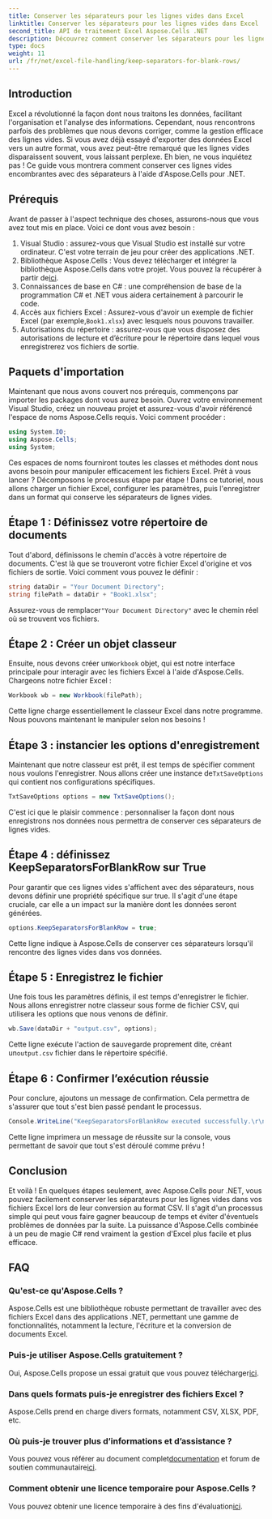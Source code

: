 ```yaml
---
title: Conserver les séparateurs pour les lignes vides dans Excel
linktitle: Conserver les séparateurs pour les lignes vides dans Excel
second_title: API de traitement Excel Aspose.Cells .NET
description: Découvrez comment conserver les séparateurs pour les lignes vides dans Excel à l'aide d'Aspose.Cells pour .NET. Guide étape par étape avec exemples de code inclus.
type: docs
weight: 11
url: /fr/net/excel-file-handling/keep-separators-for-blank-rows/
---
```

## Introduction
Excel a révolutionné la façon dont nous traitons les données, facilitant l'organisation et l'analyse des informations. Cependant, nous rencontrons parfois des problèmes que nous devons corriger, comme la gestion efficace des lignes vides. Si vous avez déjà essayé d'exporter des données Excel vers un autre format, vous avez peut-être remarqué que les lignes vides disparaissent souvent, vous laissant perplexe. Eh bien, ne vous inquiétez pas ! Ce guide vous montrera comment conserver ces lignes vides encombrantes avec des séparateurs à l'aide d'Aspose.Cells pour .NET.
## Prérequis
Avant de passer à l'aspect technique des choses, assurons-nous que vous avez tout mis en place. Voici ce dont vous avez besoin :
1. Visual Studio : assurez-vous que Visual Studio est installé sur votre ordinateur. C'est votre terrain de jeu pour créer des applications .NET.
2.  Bibliothèque Aspose.Cells : Vous devez télécharger et intégrer la bibliothèque Aspose.Cells dans votre projet. Vous pouvez la récupérer à partir de[ici](https://releases.aspose.com/cells/net/).
3. Connaissances de base en C# : une compréhension de base de la programmation C# et .NET vous aidera certainement à parcourir le code.
4. Accès aux fichiers Excel : Assurez-vous d'avoir un exemple de fichier Excel (par exemple,`Book1.xlsx`) avec lesquels nous pouvons travailler.
5. Autorisations du répertoire : assurez-vous que vous disposez des autorisations de lecture et d’écriture pour le répertoire dans lequel vous enregistrerez vos fichiers de sortie.
## Paquets d'importation
Maintenant que nous avons couvert nos prérequis, commençons par importer les packages dont vous aurez besoin. Ouvrez votre environnement Visual Studio, créez un nouveau projet et assurez-vous d'avoir référencé l'espace de noms Aspose.Cells requis. Voici comment procéder :
```csharp
using System.IO;
using Aspose.Cells;
using System;
```
Ces espaces de noms fourniront toutes les classes et méthodes dont nous avons besoin pour manipuler efficacement les fichiers Excel.
Prêt à vous lancer ? Décomposons le processus étape par étape ! Dans ce tutoriel, nous allons charger un fichier Excel, configurer les paramètres, puis l'enregistrer dans un format qui conserve les séparateurs de lignes vides.
## Étape 1 : Définissez votre répertoire de documents
Tout d'abord, définissons le chemin d'accès à votre répertoire de documents. C'est là que se trouveront votre fichier Excel d'origine et vos fichiers de sortie. Voici comment vous pouvez le définir :
```csharp
string dataDir = "Your Document Directory";
string filePath = dataDir + "Book1.xlsx";
```
Assurez-vous de remplacer`"Your Document Directory"` avec le chemin réel où se trouvent vos fichiers.
## Étape 2 : Créer un objet classeur
 Ensuite, nous devons créer un`Workbook` objet, qui est notre interface principale pour interagir avec les fichiers Excel à l'aide d'Aspose.Cells. Chargeons notre fichier Excel :
```csharp
Workbook wb = new Workbook(filePath);
```
Cette ligne charge essentiellement le classeur Excel dans notre programme. Nous pouvons maintenant le manipuler selon nos besoins !
## Étape 3 : instancier les options d'enregistrement
 Maintenant que notre classeur est prêt, il est temps de spécifier comment nous voulons l'enregistrer. Nous allons créer une instance de`TxtSaveOptions` qui contient nos configurations spécifiques.
```csharp
TxtSaveOptions options = new TxtSaveOptions();
```
C'est ici que le plaisir commence : personnaliser la façon dont nous enregistrons nos données nous permettra de conserver ces séparateurs de lignes vides.
## Étape 4 : définissez KeepSeparatorsForBlankRow sur True
Pour garantir que ces lignes vides s'affichent avec des séparateurs, nous devons définir une propriété spécifique sur true. Il s'agit d'une étape cruciale, car elle a un impact sur la manière dont les données seront générées.
```csharp
options.KeepSeparatorsForBlankRow = true;
```
Cette ligne indique à Aspose.Cells de conserver ces séparateurs lorsqu'il rencontre des lignes vides dans vos données.
## Étape 5 : Enregistrez le fichier
Une fois tous les paramètres définis, il est temps d'enregistrer le fichier. Nous allons enregistrer notre classeur sous forme de fichier CSV, qui utilisera les options que nous venons de définir.
```csharp
wb.Save(dataDir + "output.csv", options);
```
 Cette ligne exécute l'action de sauvegarde proprement dite, créant un`output.csv` fichier dans le répertoire spécifié.
## Étape 6 : Confirmer l’exécution réussie
Pour conclure, ajoutons un message de confirmation. Cela permettra de s'assurer que tout s'est bien passé pendant le processus. 
```csharp
Console.WriteLine("KeepSeparatorsForBlankRow executed successfully.\r\n");
```
Cette ligne imprimera un message de réussite sur la console, vous permettant de savoir que tout s'est déroulé comme prévu !
## Conclusion
Et voilà ! En quelques étapes seulement, avec Aspose.Cells pour .NET, vous pouvez facilement conserver les séparateurs pour les lignes vides dans vos fichiers Excel lors de leur conversion au format CSV. Il s'agit d'un processus simple qui peut vous faire gagner beaucoup de temps et éviter d'éventuels problèmes de données par la suite. La puissance d'Aspose.Cells combinée à un peu de magie C# rend vraiment la gestion d'Excel plus facile et plus efficace.
## FAQ
### Qu'est-ce qu'Aspose.Cells ?
Aspose.Cells est une bibliothèque robuste permettant de travailler avec des fichiers Excel dans des applications .NET, permettant une gamme de fonctionnalités, notamment la lecture, l'écriture et la conversion de documents Excel.
### Puis-je utiliser Aspose.Cells gratuitement ?
 Oui, Aspose.Cells propose un essai gratuit que vous pouvez télécharger[ici](https://releases.aspose.com/).
### Dans quels formats puis-je enregistrer des fichiers Excel ?
Aspose.Cells prend en charge divers formats, notamment CSV, XLSX, PDF, etc.
### Où puis-je trouver plus d’informations et d’assistance ?
 Vous pouvez vous référer au document complet[documentation](https://reference.aspose.com/cells/net/) et forum de soutien communautaire[ici](https://forum.aspose.com/c/cells/9).
### Comment obtenir une licence temporaire pour Aspose.Cells ?
 Vous pouvez obtenir une licence temporaire à des fins d'évaluation[ici](https://purchase.aspose.com/temporary-license/).